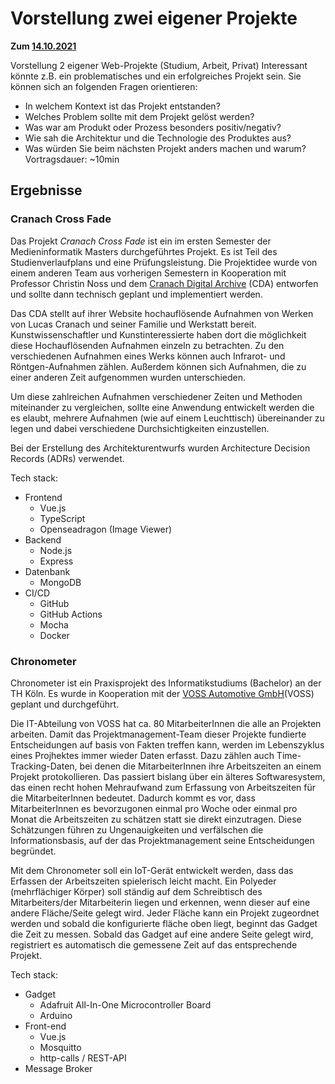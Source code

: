 # Vorstellung zwei eigener Projekte

**Zum [14.10.2021](2021-2021-10-14.md)**

Vorstellung 2 eigener Web-Projekte (Studium, Arbeit, Privat)
Interessant könnte z.B. ein problematisches und ein erfolgreiches Projekt sein.
Sie können sich an folgenden Fragen orientieren:
- In welchem Kontext ist das Projekt entstanden?
- Welches Problem sollte mit dem Projekt gelöst werden?
- Was war am Produkt oder Prozess besonders positiv/negativ?
- Wie sah die Architektur und die Technologie des Produktes aus?
- Was würden Sie beim nächsten Projekt anders machen und warum?
Vortragsdauer: ~10min

## Ergebnisse

### Cranach Cross Fade
Das Projekt *Cranach Cross Fade*  ist ein im ersten Semester der Medieninformatik Masters durchgeführtes Projekt. Es ist Teil des Studienverlaufplans und eine Prüfungsleistung. Die Projektidee wurde von einem anderen Team aus vorherigen Semestern in Kooperation mit Professor Christin Noss und dem [Cranach Digital Archive](https://lucascranach.org/) (CDA) entworfen und sollte dann technisch geplant und implementiert werden. 

Das CDA stellt auf ihrer Website hochauflösende Aufnahmen von Werken von Lucas Cranach und seiner Familie und Werkstatt bereit. Kunstwissenschaftler und Kunstinteressierte haben dort die möglichkeit diese Hochauflösenden Aufnahmen einzeln zu betrachten. Zu den verschiedenen Aufnahmen eines Werks können auch Infrarot- und Röntgen-Aufnahmen zählen. Außerdem können sich Aufnahmen, die zu einer anderen Zeit aufgenommen wurden unterschieden. 

Um diese zahlreichen Aufnahmen verschiedener Zeiten und Methoden miteinander zu vergleichen, sollte eine Anwendung entwickelt werden die es elaubt, mehrere Aufnahmen (wie auf einem Leuchttisch) übereinander zu legen und dabei verschiedene Durchsichtigkeiten einzustellen.

Bei der Erstellung des Architekturentwurfs wurden Architecture Decision Records (ADRs) verwendet. 

Tech stack:
- Frontend
  - Vue.js
  - TypeScript
  - Openseadragon (Image Viewer)
- Backend
  - Node.js
  - Express
- Datenbank
  - MongoDB
- CI/CD
  - GitHub
  - GitHub Actions
  - Mocha
  - Docker
### Chronometer
Chronometer ist ein Praxisprojekt des Informatikstudiums (Bachelor) an der TH Köln. Es wurde in Kooperation mit der [VOSS Automotive GmbH](https://www.voss-automotive.net/index.html)(VOSS) geplant und durchgeführt.

Die IT-Abteilung von VOSS hat ca. 80 MitarbeiterInnen die alle an Projekten arbeiten. Damit das Projektmanagement-Team dieser Projekte fundierte Entscheidungen auf basis von Fakten treffen kann, werden im Lebenszyklus eines Projhektes immer wieder Daten erfasst. Dazu zählen auch Time-Tracking-Daten, bei denen die MitarbeiterInnen ihre Arbeitszeiten an einem Projekt protokollieren. Das passiert bislang über ein älteres Softwaresystem, das einen recht hohen Mehraufwand zum Erfassung von Arbeitszeiten für die MitarbeiterInnen bedeutet. Dadurch kommt es vor, dass MitarbeiterInnen es bevorzugonen einmal pro Woche oder einmal pro Monat die Arbeitszeiten zu schätzen statt sie direkt einzutragen. Diese Schätzungen führen zu Ungenauigkeiten und verfälschen die Informationsbasis, auf der das Projektmanagement seine Entscheidungen begründet. 

Mit dem Chronometer soll ein IoT-Gerät entwickelt werden, dass das Erfassen der Arbeitszeiten spielerisch leicht macht. Ein Polyeder (mehrflächiger Körper) soll ständig auf dem Schreibtisch des Mitarbeiters/der Mitarbeiterin liegen und erkennen, wenn dieser auf eine andere Fläche/Seite gelegt wird. Jeder Fläche kann ein Projekt zugeordnet werden und sobald die konfigurierte fläche oben liegt, beginnt das Gadget die Zeit zu messen. Sobald das Gadget auf eine andere Seite gelegt wird, registriert es automatisch die gemessene Zeit auf das entsprechende Projekt. 

Tech stack:
- Gadget
  - Adafruit All-In-One Microcontroller Board
  - Arduino
- Front-end
  - Vue.js
  - Mosquitto
  - http-calls / REST-API
- Message Broker